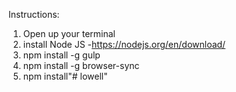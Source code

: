 Instructions:
1. Open up your terminal
2. install Node JS
	-https://nodejs.org/en/download/
3. npm install -g gulp
4. npm install -g browser-sync
5. npm install"# lowell" 
